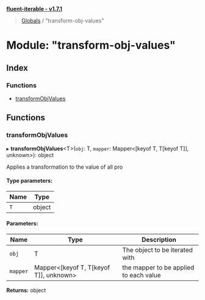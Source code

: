 **[fluent-iterable - v1.7.1](../README.md)**

> [Globals](../README.md) / "transform-obj-values"

# Module: "transform-obj-values"

## Index

### Functions

* [transformObjValues](_transform_obj_values_.md#transformobjvalues)

## Functions

### transformObjValues

▸ **transformObjValues**\<T>(`obj`: T, `mapper`: Mapper\<[keyof T, T[keyof T]], unknown>): object

Applies a transformation to the value of all pro

#### Type parameters:

Name | Type |
------ | ------ |
`T` | object |

#### Parameters:

Name | Type | Description |
------ | ------ | ------ |
`obj` | T | The object to be iterated with |
`mapper` | Mapper\<[keyof T, T[keyof T]], unknown> | the mapper to be applied to each value  |

**Returns:** object
